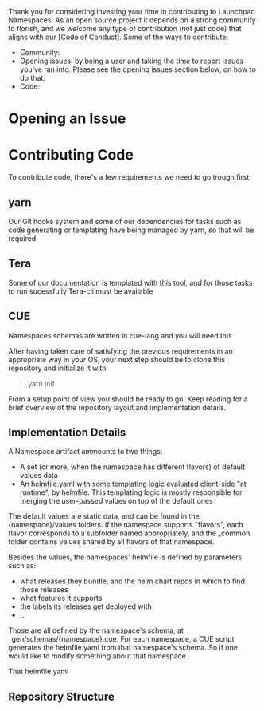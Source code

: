 
Thank you for considering investing your time in contributing to Launchpad Namespaces! As an open source project it depends on a strong community to florish, and we welcome any type of contribution (not just code) that aligns with our [Code of Conduct].
Some of the ways to contribute:

- Community:
- Opening issues: by being a user and taking the time to report issues you've ran into. Please see the opening issues section below, on how to do that.
- Code:

# Opening an Issue

# Contributing Code

To contribute code, there's a few requirements we need to go trough first:

## yarn

Our Git hooks system and some of our dependencies for tasks such as code generating or templating have being managed by yarn, so that will be required

## Tera

Some of our documentation is templated with this tool, and for those tasks to run sucessfully Tera-cli must be available

## CUE

Namespaces schemas are written in cue-lang and you will need this


After having taken care of satisfying the previous requirements in an appropriate way in your OS, your next step should be to clone this repository and initialize it with
> yarn init

From a setup point of view you should be ready to go. Keep reading for a brief overview of the repository layout and implementation details.

## Implementation Details

A Namespace artifact ammounts to two things:
- A set (or more, when the namespace has different flavors) of default values data
- An helmfile.yaml with some templating logic evaluated client-side "at runtime", by helmfile. This templating logic is mostly responsible for merging the user-passed values on top of the default ones

The default values are static data, and can be found in the {namespace}/values folders. If the namespace supports "flavors", each flavor corresponds to a subfolder named appropriately, and the _common folder contains values shared by all flavors of that namespace.

Besides the values, the namespaces' helmfile is defined by parameters such as:
- what releases they bundle, and the helm chart repos in which to find those releases
- what features it supports
- the labels its releases get deployed with
- ...

Those are all defined by the namespace's schema, at _gen/schemas/{namespace}.cue.
For each namespace, a CUE script generates the helmfile.yaml from that namespace's schema. So if one would like to modify something about that namespace.

That helmfile.yaml

## Repository Structure

